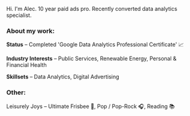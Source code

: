 Hi. I'm Alec. 10 year paid ads pro. Recently converted data analytics specialist.

### About my work:
**Status** – Completed 'Google Data Analytics Professional Certificate' 📈

**Industry Interests** – Public Services, Renewable Energy, Personal & Financial Health

**Skillsets** – Data Analytics, Digital Advertising

### Other:
Leisurely Joys – Ultimate Frisbee 🥏, Pop / Pop-Rock 🎧, Reading 📚
